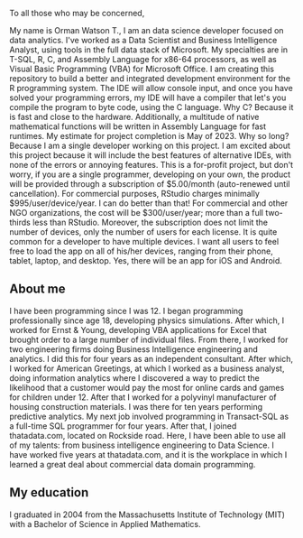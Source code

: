 To all those who may be concerned,

My name is Orman Watson T., I am an data science developer focused on data analytics. I've worked as a Data Scientist and Business Intelligence Analyst, using tools in the full data stack of Microsoft. My specialties are in T-SQL, R, C, and Assembly Language for x86-64 processors, as well as Visual Basic Programming (VBA) for Microsoft Office. I am creating this repository to build a better and integrated development environment for the R programming system. The IDE will allow console input, and once you have solved your programming errors, my IDE will have a compiler that let's you compile the program to byte code, using the C language. Why C? Because it is fast and close to the hardware. Additionally, a multitude of native mathematical functions will be written in Assembly Language for fast runtimes. My estimate for project completion is May of 2023. Why so long? Because I am a single developer working on this project. I am excited about this project because it will include the best features of alternative IDEs, with none of the errors or annoying features. This is a for-profit project, but don't worry, if you are a single programmer, developing on your own, the product will be provided through a subscription of $5.00/month (auto-renewed until cancellation). For commercial purposes, RStudio charges minimally $995/user/device/year. I can do better than that! For commercial and other NGO organizations, the cost will be $300/user/year; more than a full two-thirds less than RStudio. Moreover, the subscription does not limit the number of devices, only the number of users for each license. It is quite common for a developer to have multiple devices. I want all users to feel free to load the app on all of his/her devices, ranging from their phone, tablet, laptop, and desktop. Yes, there will be an app for iOS and Android.

## About me

I have been programming since I was 12. I began programming professionally since age 18, developing physics simulations. After which, I worked for Ernst & Young, developing VBA applications for Excel that brought order to a large number of individual files. From there, I worked for two engineering firms doing Business Intelligence engineering and analytics. I did this for four years as an independent consultant. After which, I worked for American Greetings, at which I worked as a business analyst, doing information analytics where I discovered a way to predict the likelihood that a customer would pay the most for online cards and games for children under 12. After that I worked for a polyvinyl manufacturer of housing construction materials. I was there for ten years performing predictive analytics. My next job involved programming in Transact-SQL as a full-time SQL programmer for four years. After that, I joined thatadata.com, located on Rockside road. Here, I have been able to use all of my talents: from business intelligence engineering to Data Science. I have worked five years at thatadata.com, and it is the workplace in which I learned a great deal about commercial data domain programming.

## My education

I graduated in 2004 from the Massachusetts Institute of Technology (MIT) with a Bachelor of Science in Applied Mathematics.
